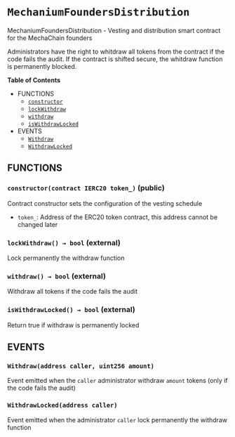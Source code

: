 # `MechaniumFoundersDistribution`
MechaniumFoundersDistribution - Vesting and distribution smart contract for the MechaChain founders

Administrators have the right to whitdraw all tokens from the contract if the code fails the audit. If the contract is shifted secure, the whitdraw function is permanently blocked.



**Table of Contents**
- FUNCTIONS
    - [`constructor`](#MechaniumFoundersDistribution-constructor-contract-IERC20-)
    - [`lockWithdraw`](#MechaniumFoundersDistribution-lockWithdraw--)
    - [`withdraw`](#MechaniumFoundersDistribution-withdraw--)
    - [`isWithdrawLocked`](#MechaniumFoundersDistribution-isWithdrawLocked--)
- EVENTS
    - [`Withdraw`](#MechaniumFoundersDistribution-Withdraw-address-uint256-)
    - [`WithdrawLocked`](#MechaniumFoundersDistribution-WithdrawLocked-address-)


## FUNCTIONS
### `constructor(contract IERC20 token_)` (public)

Contract constructor sets the configuration of the vesting schedule

- `token_`: Address of the ERC20 token contract, this address cannot be changed later
### `lockWithdraw() → bool` (external)
Lock permanently the withdraw function

### `withdraw() → bool` (external)
Withdraw all tokens if the code fails the audit

### `isWithdrawLocked() → bool` (external)

Return true if withdraw is permanently locked

## EVENTS
### `Withdraw(address caller, uint256 amount)`
Event emitted when the `caller` administrator withdraw `amount` tokens (only if the code fails the audit)

### `WithdrawLocked(address caller)`
Event emitted when the administrator `caller` lock permanently the withdraw function





